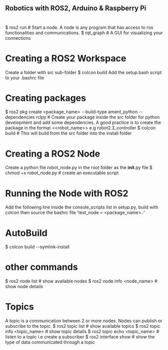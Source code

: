 ## Robotics with ROS2, Arduino & Raspberry Pi
# 
$ ros2 run <package> <node> # Start a node. A node is any program that has access to ros functionalities and communications.
$ rqt_graph # A GUI for visualizing your connections

# Creating a ROS2 Workspace
Create a folder with src sub-folder
$ colcon build
Add the setup.bash script to your .bashrc file

# Creating packages
$ ros2 pkg create <package_name> --build-type ament_python --dependencies rclpy # Create your package inside the src folder for python development and add some dependencies.
A good practice is to create the package in the format <<robot_name><task>> e.g robot2.3_controller
$ colcon build # This will build from the src folder into the install folder

# Creating a ROS2 Node
Create a python file robot_node.py in the root folder as the __init__.py file
$ chmod +x robot_node.py # create an executable script

# Running the Node with ROS2
Add the following line inside the console_scripts list in setup.py, build with colcon then source the bashrc file
'test_node = <package_name>.<node>:<function>'

# AutoBuild
$ colcon build --symlink-install

# other commands
$ ros2 node list # show available nodes
$ ros2 node info <node_name> # show node details

# Topics
A topic is a communication between 2 or more nodes. Nodes can publish or subscribe to the topic.
$ ros2 topic list # show available topics
$ ros2 topic info <topic_name> # show topic details
$ ros2 topic echo <topic_name> # listen to a topic i.e create a subscriber
$ ros2 interface show <type> # show the type of data communicated through a topic
